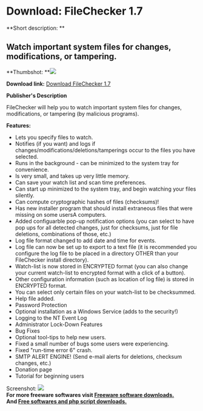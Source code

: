 # Download: FileChecker 1.7

**Short description: **

## Watch important system files for changes, modifications, or tampering.

  
**Thumbshot: **![](http://www.freewarefiles.com/screenshot/filechecker17_md.gif)   
  
**Download link:** [Download FileChecker 1.7](http://freesoftwares.boysofts.com/FileChecker_program_18391.html)  
  

**Publisher's Description**  
  

FileChecker will help you to watch important system files for changes,
modifications, or tampering (by malicious programs).

**Features:**

  * Lets you specify files to watch. 
  * Notifies (if you want) and logs if changes/modifications/deletions/tamperings occur to the files you have selected. 
  * Runs in the background - can be minimized to the system tray for convenience. 
  * Is very small, and takes up very little memory. 
  * Can save your watch list and scan time preferences. 
  * Can start up minimized to the system tray, and begin watching your files silently. 
  * Can compute cryptographic hashes of files (checksums)! 
  * Has new installer program that should install extraneous files that were missing on some usersA computers. 
  * Added configuarble pop-up notification options (you can select to have pop ups for all detected changes, just for checksums, just for file deletions, combinations of those, etc.) 
  * Log file format changed to add date and time for events. 
  * Log file can now be set up to export to a text file (it is recommended you configure the log file to be placed in a directory OTHER than your FileChecker install directory). 
  * Watch-list is now stored in ENCRYPTED format (you can also change your current watch-list to encrypted format with a click of a button). 
  * Other configuration information (such as location of log file) is stored in ENCRYPTED format. 
  * You can select only certain files on your watch-list to be checksummed. 
  * Help file added. 
  * Password Protection 
  * Optional installation as a Windows Service (adds to the security!) 
  * Logging to the NT Event Log 
  * Administrator Lock-Down Features 
  * Bug Fixes 
  * Optional tool-tips to help new users. 
  * Fixed a small number of bugs some users were experiencing. 
  * Fixed "run-time error 6" crash. 
  * SMTP ALERT ENGINE! (Send e-mail alerts for deletions, checksum changes, etc.) 
  * Donation page 
  * Tutorial for beginning users 

  
  
Screenshot: ![](http://www.freewarefiles.com/screenshot/filechecker17.gif)  
**For more freeware softwares visit [Freeware software downloads.](http://freesoftwares.boysofts.com/)**   
**And [Free softwares and php script downloads.](http://www.boysofts.com/)**

